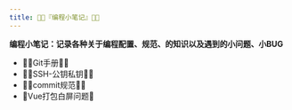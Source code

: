 ```yaml
---
title: 🐱‍💻『编程小笔记』🐱‍💻
---
```


**编程小笔记：记录各种关于编程配置、规范、的知识以及遇到的小问题、小BUG**

- 🐱‍💻Git手册🐱‍💻
- 🐱‍💻SSH-公钥私钥🐱‍💻
- 🐱‍💻commit规范🐱‍💻
- 🐞Vue打包白屏问题🐞



